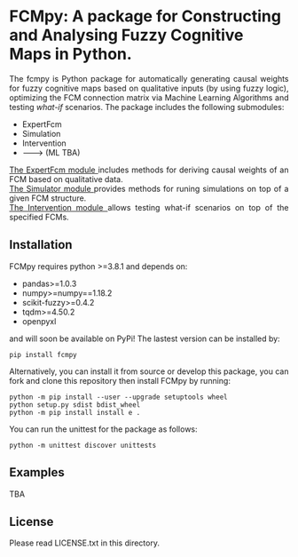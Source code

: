 # FCMpy: A package for Constructing and Analysing Fuzzy Cognitive Maps in Python.
<div align = justify>

The fcmpy is Python package for automatically generating causal weights for fuzzy cognitive maps based on qualitative inputs (by using fuzzy logic), optimizing the FCM connection matrix via Machine Learning Algorithms and testing <em>what-if</em> scenarios. The package includes the following submodules:

* ExpertFcm
* Simulation
* Intervention
* ---> (ML TBA)

<a href="fcmpy\expert_based_fcm\expert_fcm.md"> The ExpertFcm module </a> includes methods for deriving causal weights of an FCM based on qualitative data. <br> 
<a href="fcmpy\simulator\simulator.md"> The Simulator module </a> provides methods for runing simulations on top of a given FCM structure. <br>
<a href="fcmpy\intervention\intervention.md"> The Intervention module </a> allows testing what-if scenarios on top of the specified FCMs. <br>

## Installation
FCMpy requires python >=3.8.1 and depends on:

* pandas>=1.0.3
* numpy>=numpy==1.18.2
* scikit-fuzzy>=0.4.2
* tqdm>=4.50.2
* openpyxl

and will soon be available on PyPi! The lastest version can be installed by:

```
pip install fcmpy
```

Alternatively, you can install it from source or develop this package, you can fork and clone this repository then install FCMpy by running:

```
python -m pip install --user --upgrade setuptools wheel
python setup.py sdist bdist_wheel
python -m pip install install e . 
```

You can run the unittest for the package as follows:

```
python -m unittest discover unittests
```

## Examples

TBA

## License

Please read LICENSE.txt in this directory.

</div>